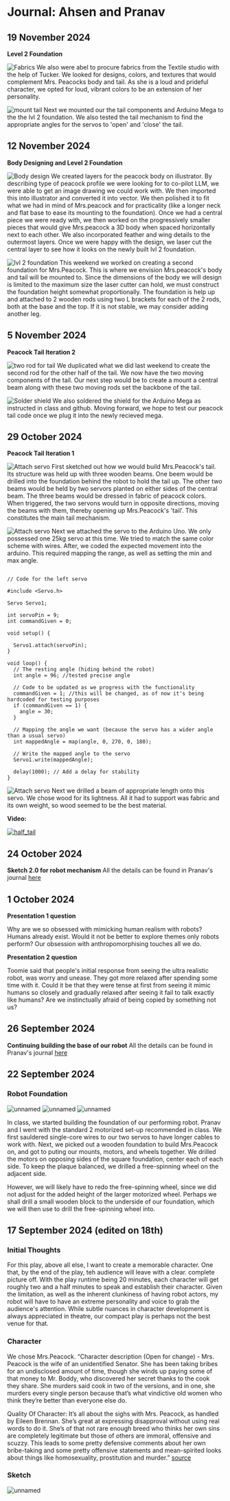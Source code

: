 # Journal: Ahsen and Pranav

## 19 November 2024
**Level 2 Foundation**

![Fabrics](/journal_assets/fabric.jpg)
We also were abel to procure fabrics from the Textile studio with the help of Tucker. We looked for designs, colors, and textures that would complement Mrs. Peacocks body and tail. As she is a loud and prideful character, we opted for loud, vibrant colors to be an extension of her personality.

![mount tail](/journal_assets/mount_tail.jpg)
Next we mounted our the tail components and Arduino Mega to the the lvl 2 foundation. We also tested the tail mechanism to find the appropriate angles for the servos to 'open' and 'close' the tail.

## 12 November 2024
**Body Designing and Level 2 Foundation**

![Body design](/journal_assets/design_body.jpg)
We created layers for the peacock body on illustrator. By describing type of peacock profile we were looking for to co-pilot LLM, we were able to get an image drawing we could work with. We then imported this into illustrator and converted it into vector. We then polished it to fit what we had in mind of Mrs.peacock and for practicality (like a longer neck and flat base to ease its mounting to the foundation). Once we had a central piece we were ready with, we then worked on the progressively smaller pieces that would give Mrs.peacock a 3D body when spaced horizontally next to each other. We also incorporated feather and wing details to the outermost layers. Once we were happy with the design, we laser cut the central layer to see how it looks on the newly built lvl 2 foundation.

![lvl 2 foundation](/journal_assets/foundation&prototype.jpg)
This weekend we worked on creating a second foundation for Mrs.Peacock. This is where we envision Mrs.peacock's body and tail will be mounted to. Since the dimensions of the body we will design is limited to the maximum size the laser cutter can hold, we must construct the foundation height somewhat proportionally. The foundation is help up and attached to 2 wooden rods using two L brackets for each of the 2 rods, both at the base and the top. If it is not stable, we may consider adding another leg.



## 5 November 2024
**Peacock Tail Iteration 2**

![two rod for tail](/journal_assets/two_tail.jpg)
We duplicated what we did last weekend to create the second rod for the other half of the tail. We now have the two moving components of the tail. Our next step would be to create a mount a central beam along with these two moving rods set the backbone of the tail.

![Solder shield](/journal_assets/solder_shield.jpg)
We also soldered the shield for the Arduino Mega as instructed in class and github. Moving forward, we hope to test our peacock tail code once we plug it into the newly recieved mega.

## 29 October 2024
**Peacock Tail Iteration 1**

![Attach servo](/journal_assets/tail_sketch1.jpeg)
First sketched out how we would build Mrs.Peacock's tail. Its structure was held up with three wooden beams. One beem would be drilled into the foundation behind the robot to hold the tail up. The other two beams would be held by two servors planted on either sides of the central beam. The three beams would be dressed in fabric of peacock colors. When triggered, the two servons would turn in opposite directions, moving the beams with them, thereby opening up Mrs.Peacock's 'tail'. This constitutes the main tail mechanism.


![Attach servo](/journal_assets/25kg_servo.jpeg)
Next we attached the servo to the Arduino Uno. We only possessed one 25kg servo at this time. We tried to match the same color scheme with wires.
After, we coded the expected movement into the arduino. This required mapping the range, as well as setting the min and max angle.


```

// Code for the left servo

#include <Servo.h>

Servo Servo1;

int servoPin = 9;
int commandGiven = 0;

void setup() {

  Servo1.attach(servoPin);
}

void loop() {
  // The resting angle (hiding behind the robot)
  int angle = 96; //tested precise angle

  // Code to be updated as we progress with the functionality
  commandGiven = 1; //this will be changed, as of now it's being hardcoded for testing purposes
  if (commandGiven == 1) {
    angle = 30;
  }

  // Mapping the angle we want (because the servo has a wider angle than a usual servo)
  int mappedAngle = map(angle, 0, 270, 0, 180);

  // Write the mapped angle to the servo
  Servo1.write(mappedAngle);

  delay(1000); // Add a delay for stability
}

```



![Attach servo](/journal_assets/servo_drilled.jpeg)
Next we drilled a beam of appropriate length onto this servo. We chose wood for its lightness. All it had to support was fabric and its own weight, so wood seemed to be the best material.

**Video:**

[![half_tail](https://img.youtube.com/vi/mMwDYpOA7Ys/0.jpg)](https://youtube.com/shorts/mMwDYpOA7Ys)

## 24 October 2024
**Sketch 2.0 for robot mechanism**
All the details can be found in Pranav's journal [here](https://github.com/sripranav9/PerformingRobots/blob/main/journal.md#24-october-2024)

## 1 October 2024
**Presentation 1 question**

Why are we so obsessed with mimicking human realism with robots? Humans already exist. Would it not be better to explore themes only robots perform? Our obsession with anthropomorphising touches all we do.

**Presentation 2 question**

Toomie said that people's initial response from seeing the ultra realistic robot, was worry and unease. They got more relaxed after spending some time with it. Could it be that they were tense at first from seeing it mimic humans so closely and gradually relaxed after seeing it fail to talk exactly like humans? Are we instinctually afraid of being copied by something not us?


## 26 September 2024
**Continuing building the base of our robot**
All the details can be found in Pranav's journal [here](https://github.com/sripranav9/PerformingRobots/blob/main/journal.md#26-september-2024)


## 22 September 2024

### Robot Foundation
![unnamed](/journal_assets/robot_foundation1.jpeg)
![unnamed](/journal_assets/robot_foundation2.jpeg)
![unnamed](/journal_assets/robot_foundation3.jpeg)

In class, we started building the foundation of our performing robot. Pranav and I went with the standard 2 motorized set-up recommended in class. We first sauldered single-core wires to our two servos to have longer cables to work with. Next, we picked out a wooden foundation to build Mrs.Peacock on, and got to puting our mounts, motors, and wheels together. We drilled the motors on opposing sides of the square foundation, center each of each side. To keep the plaque balanced, we drilled a free-spinning wheel on the adjacent side.

However, we will likely have to redo the free-spinning wheel, since we did not adjust for the added height of the larger motorized wheel. Perhaps we shall drill a small wooden block to the underside of our foundation, which we will then use to drill the free-spinning wheel into.


## 17 September 2024 (edited on 18th)

### Initial Thoughts
For this play, above all else, I want to create a memorable character. One that, by the end of the play, teh audience will leave with a clear. complete picture off. With the play runtime being 20 minutes, each character will get roughly two and a half minutes to speak and establish their character. Given the limitation, as well as the inherent clunkiness of having robot actors, my robot will have to have an extreme personality and voice to grab the audience's attention. While subtle nuances in character development is always appreciated in theatre, our compact play is perhaps not the best venue for that.

### Character
We chose Mrs.Peacock.
“Character description (Open for change) - Mrs. Peacock is the wife of an unidentified Senator. She has been taking bribes for an undisclosed amount of time, though she winds up paying some of that money to Mr. Boddy, who discovered her secret thanks to the cook they share. She murders said cook in two of the versions, and in one, she murders every single person because that’s what vindictive old women who think they’re better than everyone else do.

Quality Of Character: It’s all about the sighs with Mrs. Peacock, as handled by Eileen Brennan. She’s great at expressing disapproval without using real words to do it. She’s of that not rare enough breed who thinks her own sins are completely legitimate but those of others are immoral, offensive and scuzzy. This leads to some pretty defensive comments about her own bribe-taking and some pretty offensive statements and mean-spirited looks about things like homosexuality, prostitution and murder.”
[source](https://www.cinemablend.com/new/Every-Single-Character-Clue-Ordered-By-Greatness-40549.html)

### Sketch
![unnamed](/journal_assets/mrs.peacock_v1.jpeg)












